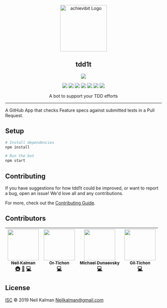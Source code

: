 <p align="center">
  <a href="https://github/apps/l1ntit" target="blank"><img src="http://kibibit.io/kibibit-assets/4x/tdd1t-avatar%404x.png" width="150" alt="achievibit Logo" />
  </a>
  <h2 align="center">tdd1t</h2>
</p>
<p align="center">
  <a href="https://probot.github.io/"><img src="https://img.shields.io/badge/Probot-b33p-00B0D8.svg?style=for-the-badge&logo=probot&logoColor=white"></a>
</p>
<p align="center">
  <a href="https://www.npmjs.com/package/@kibibit/tdd1t"><img src="https://img.shields.io/npm/v/@kibibit/tdd1t.svg?logo=npm&color=CB3837"></a>
  <a href="https://github.com/semantic-release/semantic-release"><img src="https://img.shields.io/badge/%20%20%F0%9F%93%A6%F0%9F%9A%80-semantic--release-e10079.svg"></a>
  <a href="https://greenkeeper.io/"><img src="https://img.shields.io/badge/greenkeeper-enabled-brightgreen.svg"></a>
  <a href="https://travis-ci.org/Kibibit/tdd1t"><img src="https://travis-ci.org/Kibibit/tdd1t.svg?branch=master"></a>
  <a href="https://coveralls.io/github/Kibibit/tdd1t?branch=master"><img src="https://coveralls.io/repos/github/Kibibit/tdd1t/badge.svg?branch=master"></a>
  <a href="#contributors"><img src="https://img.shields.io/badge/all_contributors-4-orange.svg"></a>
  <a href="https://salt.bountysource.com/teams/kibibit"><img src="https://img.shields.io/endpoint.svg?url=https://monthly-salt.now.sh&style=flat-square"></a>
</p>
<p align="center">
  A bot to support your TDD efforts
</p>
<hr>

A GitHub App that checks Feature specs against submitted tests in a Pull Request.

## Setup

```sh
# Install dependencies
npm install

# Run the bot
npm start
```

## Contributing

If you have suggestions for how tdd1t could be improved, or want to report a bug, open an issue! We'd love all and any contributions.

For more, check out the [Contributing Guide](CONTRIBUTING.md).

## Contributors

<!-- ALL-CONTRIBUTORS-LIST:START - Do not remove or modify this section -->
<!-- prettier-ignore -->
| [<img src="https://avatars0.githubusercontent.com/u/10427304?s=460&v=4" width="100px;"/><br /><sub><b>Neil Kalman</b></sub>](https://github.com/Thatkookooguy)<br />[🚇](#infra-Thatkookooguy "Infrastructure (Hosting, Build-Tools, etc)") [🎨](#design-Thatkookooguy "Design") [💻](https://github.com/kibibit/tdd1t/commits?author=Thatkookooguy "Code") | [<img src="https://avatars0.githubusercontent.com/u/10263615?s=460&v=4" width="100px;"/><br /><sub><b>Or Tichon</b></sub>](https://github.com/ortichon)<br />[💻](https://github.com/kibibit/tdd1t/commits?author=ortichon "Code") | [<img src="https://avatars2.githubusercontent.com/u/19394324?s=460&v=4" width="100px;"/><br /><sub><b>Michael Dunaevsky</b></sub>](https://github.com/dunaevsky)<br />[💻](https://github.com/kibibit/tdd1t/commits?author=dunaevsky "Code") | [<img src="https://avatars0.githubusercontent.com/u/39461857?s=400&v=4" width="100px;"/><br /><sub><b>Gil Tichon</b></sub>](https://github.com/ZimGil)<br />[💻](https://github.com/kibibit/tdd1t/commits?author=ZimGil "Code") |
| :---: | :---: | :---: | :---: |
<!-- ALL-CONTRIBUTORS-LIST:END -->

## License

[ISC](LICENSE) © 2019 Neil Kalman <Neilkalman@gmail.com>
